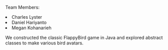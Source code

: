 Team Members:
<li>Charles Lyster
<li>Daniel Hariyanto
<li>Megan Kohanarieh

We constructed the classic FlappyBird game in Java and explored abstract classes to make various bird avatars.
